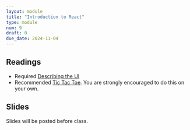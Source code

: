 ```yaml
---
layout: module
title: "Introduction to React"
type: module
num: 9
draft: 0
due_date: 2024-11-04
---
```


## Readings
* <span class="badge">Required</span> <a href="https://react.dev/learn/describing-the-ui" target="_blank">Describing the UI</a>
* <span class="badge">Recommended</span> <a href="https://beta.reactjs.org/learn/tutorial-tic-tac-toe" target="_blank">Tic Tac Toe</a>. You are strongly encouraged to do this on your own.


## Slides
Slides will be posted before class.

<!-- * Lecture 16 & 17: <a href="https://docs.google.com/presentation/d/17WnHEdeudoutBsMn1hY4tht3J8CdXyiEpOa2G4N5pRo/edit?usp=sharing" target="_blank">Intro to React</a> -->

<!-- ## Activities

1. Lecture 16 Activity (Monday): [Create a carousel](../activities/react-intro-carousel-gallery)
1. Lecture 17 Activity (Wednesday): [Create a data-driven carousel](../activities/react-carousel-gallery-from-server)
1. Recommended Activity (to prep for Friday): Do the [Tic Tac Toe React Tutorial](../activities/react-get-started) -->
